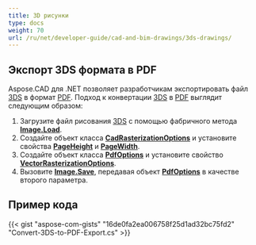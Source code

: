```yaml
---
title: 3D рисунки
type: docs
weight: 70
url: /ru/net/developer-guide/cad-and-bim-drawings/3ds-drawings/
---
```


## **Экспорт 3DS формата в PDF**

Aspose.CAD для .NET позволяет разработчикам экспортировать файл [3DS](https://docs.fileformat.com/3d/3ds/) в формат [PDF](https://docs.fileformat.com/pdf/). Подход к конвертации [3DS](https://docs.fileformat.com/3d/3ds/) в [PDF](https://docs.fileformat.com/pdf/) выглядит следующим образом:

1. Загрузите файл рисования [3DS](https://docs.fileformat.com/3d/3ds/) с помощью фабричного метода [**Image.Load**](https://reference.aspose.com/cad/net/aspose.cad.image/load/methods/2).
1. Создайте объект класса [**CadRasterizationOptions**](https://reference.aspose.com/cad/net/aspose.cad.imageoptions/cadrasterizationoptions) и установите свойства [**PageHeight**](https://reference.aspose.com/cad/net/aspose.cad.imageoptions/vectorrasterizationoptions/properties/pageheight) и [**PageWidth**](https://reference.aspose.com/cad/net/aspose.cad.imageoptions/vectorrasterizationoptions/properties/pagewidth).
1. Создайте объект класса [**PdfOptions**](https://reference.aspose.com/cad/net/aspose.cad.imageoptions/pdfoptions) и установите свойство [**VectorRasterizationOptions**](https://reference.aspose.com/cad/net/aspose.cad.imageoptions/vectorrasterizationoptions).
1. Вызовите [**Image.Save**](https://reference.aspose.com/cad/net/aspose.cad/image/methods/save/index), передавая объект [**PdfOptions**](https://reference.aspose.com/cad/net/aspose.cad.imageoptions/pdfoptions) в качестве второго параметра.

## Пример кода

{{< gist "aspose-com-gists" "16de0fa2ea006758f25d1ad32bc75fd2" "Convert-3DS-to-PDF-Export.cs" >}}

